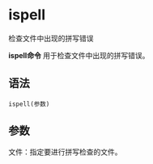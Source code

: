 # ispell

检查文件中出现的拼写错误


**ispell命令** 用于检查文件中出现的拼写错误。

##  语法

```
ispell(参数)
```

##  参数

文件：指定要进行拼写检查的文件。


